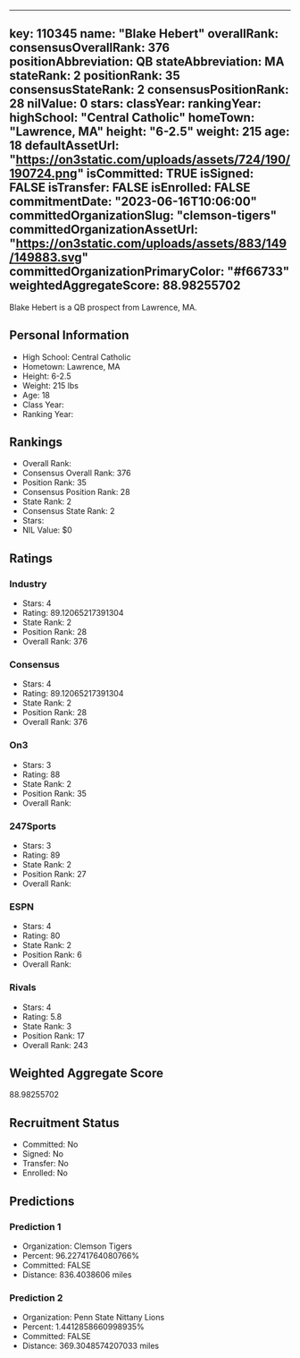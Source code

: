 ---
  key: 110345
  name: "Blake Hebert"
  overallRank: 
  consensusOverallRank: 376
  positionAbbreviation: QB
  stateAbbreviation: MA
  stateRank: 2
  positionRank: 35
  consensusStateRank: 2
  consensusPositionRank: 28
  nilValue: 0
  stars: 
  classYear: 
  rankingYear: 
  highSchool: "Central Catholic"
  homeTown: "Lawrence, MA"
  height: "6-2.5"
  weight: 215
  age: 18
  defaultAssetUrl: "https://on3static.com/uploads/assets/724/190/190724.png"
  isCommitted: TRUE
  isSigned: FALSE
  isTransfer: FALSE
  isEnrolled: FALSE
  commitmentDate: "2023-06-16T10:06:00"
  committedOrganizationSlug: "clemson-tigers"
  committedOrganizationAssetUrl: "https://on3static.com/uploads/assets/883/149/149883.svg"
  committedOrganizationPrimaryColor: "#f66733"
  weightedAggregateScore: 88.98255702
  ---
  
  Blake Hebert is a QB prospect from Lawrence, MA.
  
  ## Personal Information
  - High School: Central Catholic
  - Hometown: Lawrence, MA
  - Height: 6-2.5
  - Weight: 215 lbs
  - Age: 18
  - Class Year: 
  - Ranking Year: 
  
  ## Rankings
  - Overall Rank: 
  - Consensus Overall Rank: 376
  - Position Rank: 35
  - Consensus Position Rank: 28
  - State Rank: 2
  - Consensus State Rank: 2
  - Stars: 
  - NIL Value: $0
  
  ## Ratings
  
  ### Industry
  - Stars: 4
  - Rating: 89.12065217391304
  - State Rank: 2
  - Position Rank: 28
  - Overall Rank: 376
  
  ### Consensus
  - Stars: 4
  - Rating: 89.12065217391304
  - State Rank: 2
  - Position Rank: 28
  - Overall Rank: 376
  
  ### On3
  - Stars: 3
  - Rating: 88
  - State Rank: 2
  - Position Rank: 35
  - Overall Rank: 
  
  ### 247Sports
  - Stars: 3
  - Rating: 89
  - State Rank: 2
  - Position Rank: 27
  - Overall Rank: 
  
  ### ESPN
  - Stars: 4
  - Rating: 80
  - State Rank: 2
  - Position Rank: 6
  - Overall Rank: 
  
  ### Rivals
  - Stars: 4
  - Rating: 5.8
  - State Rank: 3
  - Position Rank: 17
  - Overall Rank: 243
  
  ## Weighted Aggregate Score
  88.98255702
  
  ## Recruitment Status
  - Committed: No
  - Signed: No
  - Transfer: No
  - Enrolled: No
  
  
  
  ## Predictions
  
  ### Prediction 1
  - Organization: Clemson Tigers
  - Percent: 96.22741764080766%
  - Committed: FALSE
  - Distance: 836.4038606 miles
  
  ### Prediction 2
  - Organization: Penn State Nittany Lions
  - Percent: 1.4412858660998935%
  - Committed: FALSE
  - Distance: 369.3048574207033 miles
  